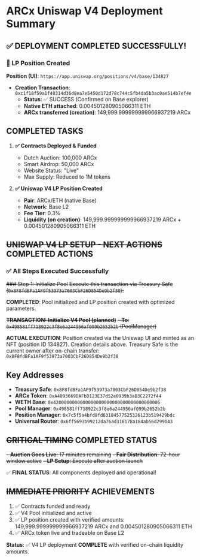 # ARCx Uniswap V4 Deployment Summary

## ✅ DEPLOYMENT COMPLETED SUCCESSFULLY!

### 🎉 LP Position Created
**Position (UI)**: `https://app.uniswap.org/positions/v4/base/134827`
- **Creation Transaction**: `0xc1f18f59a1f48314d36d8ea7e5450d172d78c744c5fb4da5b3ac0ae514b7ef4e`
   - **Status**: ✅ SUCCESS (Confirmed on Base explorer)
   - **Native ETH attached**: 0.004501280905066311 ETH
   - **ARCx transferred (creation)**: 149,999.999999999966937219 ARCx

## COMPLETED TASKS
1. **✅ Contracts Deployed & Funded**
   - Dutch Auction: 100,000 ARCx
   - Smart Airdrop: 50,000 ARCx
   - Website Status: "Live"
   - Max Supply: Reduced to 1M tokens

2. **✅ Uniswap V4 LP Position Created**
   - **Pair**: ARCx/ETH (native Base)
   - **Network**: Base L2
   - **Fee Tier**: 0.3%
   - **Liquidity (on creation)**: 149,999.999999999966937219 ARCx + 0.004501280905066311 ETH

## ~~UNISWAP V4 LP SETUP - NEXT ACTIONS~~ COMPLETED ACTIONS

### ✅ All Steps Executed Successfully

~~### Step 1: Initialize Pool~~
~~Execute this transaction via Treasury Safe (`0x8F8fdBFa1AF9f53973a7003CbF26D854De9b2f38`):~~

**COMPLETED**: Pool initialized and LP position created with optimized parameters.

~~**TRANSACTION: Initialize V4 Pool (planned)**~~
~~- **To**: `0x498581ff718922c3f8e6a244956af099b2652b2b` (PoolManager)~~

**ACTUAL EXECUTION**: Position created via the Uniswap UI and minted as an NFT (position ID 134827). Creation details above. Treasury Safe is the current owner after on-chain transfer: `0x8F8fdBFa1AF9f53973a7003CbF26D854De9b2f38`

## Key Addresses
- **Treasury Safe**: `0x8F8fdBFa1AF9f53973a7003CbF26D854De9b2f38`
- **ARCx Token**: `0xA4093669DAFbD123E37d52e0939b3aB3C2272f44`
- **WETH Base**: `0x4200000000000000000000000000000000000006`
- **Pool Manager**: `0x498581ff718922c3f8e6a244956af099b2652b2b`
- **Position Manager**: `0x7c5f5a4bfd8fd63184577525326123b519429bdc`
- **Universal Router**: `0x6ff5693b99212da76ad316178a184ab56d299b43`

## ~~CRITICAL TIMING~~ COMPLETED STATUS

~~- **Auction Goes Live**: 17 minutes remaining~~
~~- **Fair Distribution**: 72-hour window active~~
~~- **LP Setup**: Execute after auction launch~~

✅ **FINAL STATUS**: All components deployed and operational!

## ~~IMMEDIATE PRIORITY~~ ACHIEVEMENTS

1. ✅ Contracts funded and ready
2. ✅ V4 Pool initialized and active
3. ✅ LP position created with verified amounts: 149,999.999999999966937219 ARCx and 0.004501280905066311 ETH
4. ✅ ARCx token live and tradeable on Base L2

**Status**: ✅ V4 LP deployment **COMPLETE** with verified on-chain liquidity amounts.
